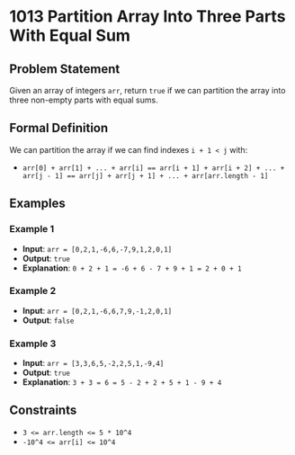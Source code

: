 **1013 Partition Array Into Three Parts With Equal Sum**
=====================================================

**Problem Statement**
--------------------

Given an array of integers `arr`, return `true` if we can partition the array into three non-empty parts with equal sums.

**Formal Definition**
--------------------

We can partition the array if we can find indexes `i + 1 < j` with:

* `arr[0] + arr[1] + ... + arr[i] == arr[i + 1] + arr[i + 2] + ... + arr[j - 1] == arr[j] + arr[j + 1] + ... + arr[arr.length - 1]`

**Examples**
------------

### Example 1

* **Input**: `arr = [0,2,1,-6,6,-7,9,1,2,0,1]`
* **Output**: `true`
* **Explanation**: `0 + 2 + 1 = -6 + 6 - 7 + 9 + 1 = 2 + 0 + 1`

### Example 2

* **Input**: `arr = [0,2,1,-6,6,7,9,-1,2,0,1]`
* **Output**: `false`

### Example 3

* **Input**: `arr = [3,3,6,5,-2,2,5,1,-9,4]`
* **Output**: `true`
* **Explanation**: `3 + 3 = 6 = 5 - 2 + 2 + 5 + 1 - 9 + 4`

**Constraints**
--------------

* `3 <= arr.length <= 5 * 10^4`
* `-10^4 <= arr[i] <= 10^4`